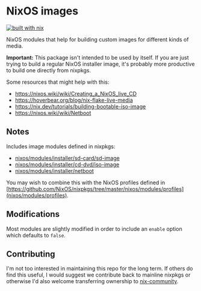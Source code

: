 # NixOS images
[![built with nix](https://builtwithnix.org/badge.svg)](https://builtwithnix.org)

NixOS modules that help for building custom images for different kinds of media.

**Important:** This package isn't intended to be used by itself. If you are just trying to build a regular NixOS
installer image, it's probably more productive to build one directly from nixpkgs.

Some resources that might help with this:

* https://nixos.wiki/wiki/Creating_a_NixOS_live_CD
* https://hoverbear.org/blog/nix-flake-live-media
* https://nix.dev/tutorials/building-bootable-iso-image
* https://nixos.wiki/wiki/Netboot


## Notes

Includes image modules defined in nixpkgs:

* [nixos/modules/installer/sd-card/sd-image](https://github.com/NixOS/nixpkgs/blob/master/nixos/modules/installer/sd-card/sd-image.nix)
* [nixos/modules/installer/cd-dvd/iso-image](https://github.com/NixOS/nixpkgs/blob/master/nixos/modules/installer/cd-dvd/iso-image.nix)
* [nixos/modules/installer/netboot](https://github.com/NixOS/nixpkgs/blob/master/nixos/modules/installer/netboot/netboot.nix)

You may wish to combine this with the NixOS profiles defined in
[https://github.com/NixOS/nixpkgs/tree/master/nixos/modules/profiles](nixos/modules/profiles).


## Modifications

Most modules are slightly modified in order to include an `enable` option which defaults to `false`.

## Contributing

I'm not too interested in maintaining this repo for the long term. If others do find this useful, I would suggest
we contribute back to mainline nixpkgs or otherwise I'd also welcome transferring ownership to [nix-community](https://github.com/nix-community).

